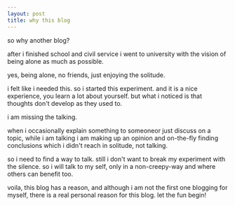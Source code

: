 ```yaml
---
layout: post
title: why this blog
---
```


so why another blog?

after i finished school and civil service i went to university with the vision of being alone as much as possible.

yes, being alone, no friends, just enjoying the solitude.

i felt like i needed this. so i started this experiment. and it is a nice experience, you learn a lot about yourself. but what i noticed is that thoughts don't develop as they used to.

i am missing the talking.

when i occasionally explain something to someoneor just discuss on a topic, while i am talking i am making up an opinion and on-the-fly finding conclusions which i didn't reach in solitude, not talking.

so i need to find a way to talk. still i don't want to break my experiment with the silence. so i will talk to my self, only in a non-creepy-way and where others can benefit too.

voila, this blog has a reason, and although i am not the first one blogging for myself, there is a real personal reason for this blog. let the fun begin!
